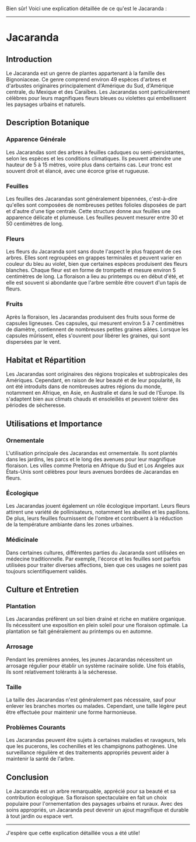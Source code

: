 Bien sûr! Voici une explication détaillée de ce qu'est le Jacaranda :

---

# Jacaranda

## Introduction

Le Jacaranda est un genre de plantes appartenant à la famille des Bignoniaceae. Ce genre comprend environ 49 espèces d'arbres et d'arbustes originaires principalement d'Amérique du Sud, d'Amérique centrale, du Mexique et des Caraïbes. Les Jacarandas sont particulièrement célèbres pour leurs magnifiques fleurs bleues ou violettes qui embellissent les paysages urbains et naturels.

## Description Botanique

### Apparence Générale

Les Jacarandas sont des arbres à feuilles caduques ou semi-persistantes, selon les espèces et les conditions climatiques. Ils peuvent atteindre une hauteur de 5 à 15 mètres, voire plus dans certains cas. Leur tronc est souvent droit et élancé, avec une écorce grise et rugueuse.

### Feuilles

Les feuilles des Jacarandas sont généralement bipennées, c'est-à-dire qu'elles sont composées de nombreuses petites folioles disposées de part et d'autre d'une tige centrale. Cette structure donne aux feuilles une apparence délicate et plumeuse. Les feuilles peuvent mesurer entre 30 et 50 centimètres de long.

### Fleurs

Les fleurs du Jacaranda sont sans doute l'aspect le plus frappant de ces arbres. Elles sont regroupées en grappes terminales et peuvent varier en couleur du bleu au violet, bien que certaines espèces produisent des fleurs blanches. Chaque fleur est en forme de trompette et mesure environ 5 centimètres de long. La floraison a lieu au printemps ou en début d'été, et elle est souvent si abondante que l'arbre semble être couvert d'un tapis de fleurs.

### Fruits

Après la floraison, les Jacarandas produisent des fruits sous forme de capsules ligneuses. Ces capsules, qui mesurent environ 5 à 7 centimètres de diamètre, contiennent de nombreuses petites graines ailées. Lorsque les capsules mûrissent, elles s'ouvrent pour libérer les graines, qui sont dispersées par le vent.

## Habitat et Répartition

Les Jacarandas sont originaires des régions tropicales et subtropicales des Amériques. Cependant, en raison de leur beauté et de leur popularité, ils ont été introduits dans de nombreuses autres régions du monde, notamment en Afrique, en Asie, en Australie et dans le sud de l'Europe. Ils s'adaptent bien aux climats chauds et ensoleillés et peuvent tolérer des périodes de sécheresse.

## Utilisations et Importance

### Ornementale

L'utilisation principale des Jacarandas est ornementale. Ils sont plantés dans les jardins, les parcs et le long des avenues pour leur magnifique floraison. Les villes comme Pretoria en Afrique du Sud et Los Angeles aux États-Unis sont célèbres pour leurs avenues bordées de Jacarandas en fleurs.

### Écologique

Les Jacarandas jouent également un rôle écologique important. Leurs fleurs attirent une variété de pollinisateurs, notamment les abeilles et les papillons. De plus, leurs feuilles fournissent de l'ombre et contribuent à la réduction de la température ambiante dans les zones urbaines.

### Médicinale

Dans certaines cultures, différentes parties du Jacaranda sont utilisées en médecine traditionnelle. Par exemple, l'écorce et les feuilles sont parfois utilisées pour traiter diverses affections, bien que ces usages ne soient pas toujours scientifiquement validés.

## Culture et Entretien

### Plantation

Les Jacarandas préfèrent un sol bien drainé et riche en matière organique. Ils nécessitent une exposition en plein soleil pour une floraison optimale. La plantation se fait généralement au printemps ou en automne.

### Arrosage

Pendant les premières années, les jeunes Jacarandas nécessitent un arrosage régulier pour établir un système racinaire solide. Une fois établis, ils sont relativement tolérants à la sécheresse.

### Taille

La taille des Jacarandas n'est généralement pas nécessaire, sauf pour enlever les branches mortes ou malades. Cependant, une taille légère peut être effectuée pour maintenir une forme harmonieuse.

### Problèmes Courants

Les Jacarandas peuvent être sujets à certaines maladies et ravageurs, tels que les pucerons, les cochenilles et les champignons pathogènes. Une surveillance régulière et des traitements appropriés peuvent aider à maintenir la santé de l'arbre.

## Conclusion

Le Jacaranda est un arbre remarquable, apprécié pour sa beauté et sa contribution écologique. Sa floraison spectaculaire en fait un choix populaire pour l'ornementation des paysages urbains et ruraux. Avec des soins appropriés, un Jacaranda peut devenir un ajout magnifique et durable à tout jardin ou espace vert.

---

J'espère que cette explication détaillée vous a été utile!